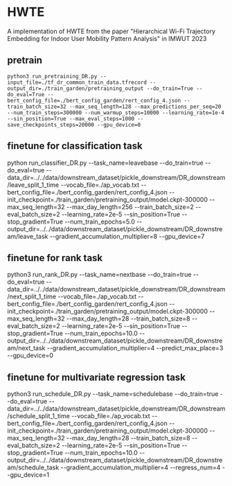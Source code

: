 # HWTE
A implementation of HWTE from the paper "Hierarchical Wi-Fi Trajectory Embedding for Indoor User Mobility Pattern Analysis" in IMWUT 2023

## pretrain
`python3 run_pretraining_DR.py --input_file=./tf_dr_common_train_data.tfrecord --output_dir=./train_garden/pretraining_output --do_train=True --do_eval=True --bert_config_file=./bert_config_garden/rert_config_4.json --train_batch_size=32 --max_seq_length=128 --max_predictions_per_seq=20 --num_train_steps=300000 --num_warmup_steps=10000 --learning_rate=1e-4 --sin_position=True --max_eval_steps=1000 --save_checkpoints_steps=20000 --gpu_device=0`

## finetune for classification task
python run_classifier_DR.py --task_name=leavebase --do_train=true --do_eval=true --data_dir=../../data/downstream_dataset/pickle_downstream/DR_downstream/leave_split_1_time --vocab_file=./ap_vocab.txt --bert_config_file=./bert_config_garden/rert_config_4.json --init_checkpoint=./train_garden/pretraining_output/model.ckpt-300000 --max_seq_length=32 --max_day_length=256 --train_batch_size=2 --eval_batch_size=2 --learning_rate=2e-5 --sin_position=True --stop_gradient=True --num_train_epochs=5.0 --output_dir=../../data/downstream_dataset/pickle_downstream/DR_downstream/leave_task --gradient_accumulation_multiplier=8 --gpu_device=7

## finetune for rank task
python3 run_rank_DR.py --task_name=nextbase --do_train=true --do_eval=true --data_dir=../../data/downstream_dataset/pickle_downstream/DR_downstream/next_split_1_time --vocab_file=./ap_vocab.txt --bert_config_file=./bert_config_garden/rert_config_4.json --init_checkpoint=./train_garden/pretraining_output/model.ckpt-300000 --max_seq_length=32 --max_day_length=28 --train_batch_size=8 --eval_batch_size=2 --learning_rate=2e-5 --sin_position=True --stop_gradient=True --num_train_epochs=10.0 --output_dir=../../data/downstream_dataset/pickle_downstream/DR_downstream/next_task --gradient_accumulation_multiplier=4 --predict_max_place=3 --gpu_device=0

## finetune for multivariate regression task
python3 run_schedule_DR.py --task_name=schedulebase --do_train=true --do_eval=true --data_dir=../../data/downstream_dataset/pickle_downstream/DR_downstream/schedule_split_1_time --vocab_file=./ap_vocab.txt --bert_config_file=./bert_config_garden/rert_config_4.json --init_checkpoint=./train_garden/pretraining_output/model.ckpt-300000 --max_seq_length=32 --max_day_length=28 --train_batch_size=8 --eval_batch_size=2 --learning_rate=2e-5 --sin_position=True --stop_gradient=True --num_train_epochs=10.0 --output_dir=../../data/downstream_dataset/pickle_downstream/DR_downstream/schedule_task --gradient_accumulation_multiplier=4 --regress_num=4 --gpu_device=1

